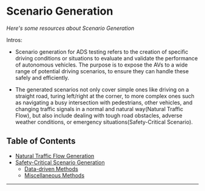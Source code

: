# Scenario Generation 
*Here's some resources about Scenario Generation*

Intros:

* Scenario generation for ADS testing refers to the creation of specific driving conditions or situations to evaluate and validate the performance of autonomous vehicles. The purpose is to expose the AVs to a wide range of potential driving scenarios, to ensure they can handle these safely and efficiently.

* The generated scenarios not only cover simple ones like driving on a straight road, turing left/right at the corner, to more complex ones such as navigating a busy intersection with pedestrians, other vehicles, and changing traffic signals in a normal and natural way(Natural Traffic Flow), but also include dealing with tough road obstacles, adverse weather conditions, or emergency situations(Safety-Critical Scenario). 


## Table of Contents
* [Natural Traffic Flow Generation](traffic_flow/README.md)
* [Safety-Critical Scenario Generation](SCSG/README.md)
  * [Data-driven Methods](SCSG/data_driven/README.md)
  * [Miscellaneous Methods](SCSG/miscellaneous/README.md)

---

